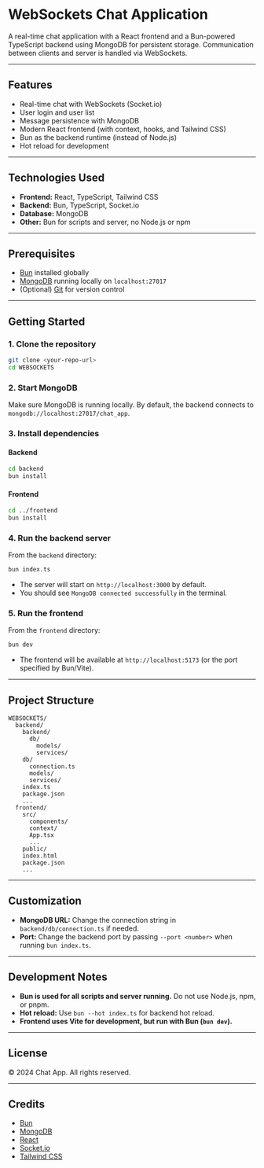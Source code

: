 # WebSockets Chat Application

A real-time chat application with a React frontend and a Bun-powered TypeScript backend using MongoDB for persistent storage. Communication between clients and server is handled via WebSockets.

---

## Features

- Real-time chat with WebSockets (Socket.io)
- User login and user list
- Message persistence with MongoDB
- Modern React frontend (with context, hooks, and Tailwind CSS)
- Bun as the backend runtime (instead of Node.js)
- Hot reload for development

---

## Technologies Used

- **Frontend:** React, TypeScript, Tailwind CSS
- **Backend:** Bun, TypeScript, Socket.io
- **Database:** MongoDB
- **Other:** Bun for scripts and server, no Node.js or npm

---

## Prerequisites

- [Bun](https://bun.sh/) installed globally
- [MongoDB](https://www.mongodb.com/try/download/community) running locally on `localhost:27017`
- (Optional) [Git](https://git-scm.com/) for version control

---

## Getting Started

### 1. Clone the repository

```sh
git clone <your-repo-url>
cd WEBSOCKETS
```

### 2. Start MongoDB

Make sure MongoDB is running locally. By default, the backend connects to `mongodb://localhost:27017/chat_app`.

### 3. Install dependencies

#### Backend

```sh
cd backend
bun install
```

#### Frontend

```sh
cd ../frontend
bun install
```

### 4. Run the backend server

From the `backend` directory:

```sh
bun index.ts
```

- The server will start on `http://localhost:3000` by default.
- You should see `MongoDB connected successfully` in the terminal.

### 5. Run the frontend

From the `frontend` directory:

```sh
bun dev
```

- The frontend will be available at `http://localhost:5173` (or the port specified by Bun/Vite).

---

## Project Structure

```
WEBSOCKETS/
  backend/
    backend/
      db/
        models/
        services/
    db/
      connection.ts
      models/
      services/
    index.ts
    package.json
    ...
  frontend/
    src/
      components/
      context/
      App.tsx
      ...
    public/
    index.html
    package.json
    ...
```

---

## Customization

- **MongoDB URL:** Change the connection string in `backend/db/connection.ts` if needed.
- **Port:** Change the backend port by passing `--port <number>` when running `bun index.ts`.

---

## Development Notes

- **Bun is used for all scripts and server running.** Do not use Node.js, npm, or pnpm.
- **Hot reload:** Use `bun --hot index.ts` for backend hot reload.
- **Frontend uses Vite for development, but run with Bun (`bun dev`).**

---

## License

© 2024 Chat App. All rights reserved.

---

## Credits

- [Bun](https://bun.sh/)
- [MongoDB](https://www.mongodb.com/)
- [React](https://react.dev/)
- [Socket.io](https://socket.io/)
- [Tailwind CSS](https://tailwindcss.com/) 